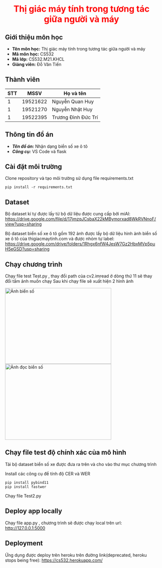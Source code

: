 <h1 align ='center' style = 'color:red;'> <b> Thị giác máy tính trong tương tác giữa người và máy  </b></h1>

## Giới thiệu môn học

* **Tên môn học:** Thị giác máy tính trong tương tác giữa người và máy
* **Mã môn học:** CS532
* **Mã lớp:**  CS532.M21.KHCL
* **Giảng viên:** Đỗ Văn Tiến

## Thành viên
| STT | MSSV       |Họ và tên       |
| ----|:----------:|----------------|
| 1   | 19521622   | Nguyễn Quan Huy|
| 1   | 19521270   | Nguyễn Nhật Huy|
| 1   | 19522395   | Trương Đình Đức Trí|

## Thông tin đồ án
* ***Tên đồ án:*** Nhận dạng biển số xe ô tô
* ***Công cụ:*** VS Code và flask

## Cài đặt môi trường
Clone repository và tạo môi trường sử dụng file requirements.txt

```
pip install -r requirements.txt
```
## Dataset
Bộ dataset kí tự được lấy từ bộ dữ liệu được cung cấp bởi miAI: https://drive.google.com/file/d/17jmzqJCsbaX22kMBymorxad8WkRVNnoF/view?usp=sharing

Bộ dataset biển số xe ô tô gồm 192 ảnh được lấy bộ dữ liệu hình ảnh biển số xe ô tô của thigiacmaytinh.com và được nhóm tự label: https://drive.google.com/drive/folders/1Rhgx6nfW4JesW7Gz2HbxMVp5puH5eGSD?usp=sharing
## Chạy chương trình
Chạy file test Test.py , thay đổi path của cv2.imread ở dòng thứ 11 sẽ thay đổi tấm ảnh muốn chạy
Sau khi chạy file sẽ xuất hiện 2 hình ảnh

<img src ="./img/bienso.png" alt ="Ảnh biển số" width = "350" height ="250"/>
<img src ="./img/anhxe.png" alt ="Ảnh đọc biển số" width ="350" height ="250"/>

## Chạy file test độ chính xác của mô hình 
Tải bộ dataset biển số xe được đưa ra trên và cho vào thư mục chương trình

Install các công cụ để tính độ CER và WER
```
pip install pybind11
pip install fastwer
```
Chạy file Test2.py
## Deploy app locally 
Chạy file app.py , chương trình sẽ được chạy local trên url: http://127.0.0.1:5000 

## Deployment 
Ứng dụng được deploy trên heroku trên đường link(deprecated, heroku stops being free): https://cs532.herokuapp.com/
